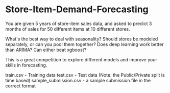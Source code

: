 # Store-Item-Demand-Forecasting

You are given 5 years of store-item sales data, and asked to predict 3 months of sales for 50 different items at 10 different stores.

What's the best way to deal with seasonality? Should stores be modeled separately, or can you pool them together? Does deep learning work better than ARIMA? Can either beat xgboost?

This is a great competition to explore different models and improve your skills in forecasting.

train.csv - Training data
test.csv - Test data (Note: the Public/Private split is time based)
sample_submission.csv - a sample submission file in the correct format
